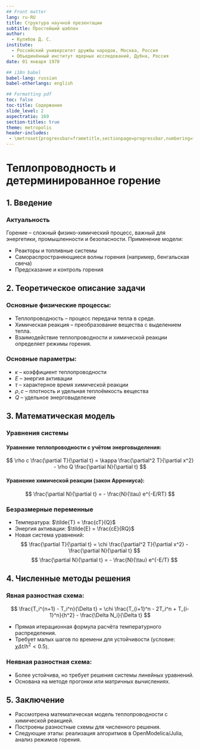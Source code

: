 ```yaml
---
## Front matter
lang: ru-RU
title: Структура научной презентации
subtitle: Простейший шаблон
author:
  - Кулябов Д. С.
institute:
  - Российский университет дружбы народов, Москва, Россия
  - Объединённый институт ядерных исследований, Дубна, Россия
date: 01 января 1970

## i18n babel
babel-lang: russian
babel-otherlangs: english

## Formatting pdf
toc: false
toc-title: Содержание
slide_level: 2
aspectratio: 169
section-titles: true
theme: metropolis
header-includes:
 - \metroset{progressbar=frametitle,sectionpage=progressbar,numbering=fraction}
---
```


# Теплопроводность и детерминированное горение

## 1. Введение

### Актуальность
Горение – сложный физико-химический процесс, важный для энергетики, промышленности и безопасности. 
Применение модели:
- Реакторы и топливные системы
- Самораспространяющиеся волны горения (например, бенгальская свеча)
- Предсказание и контроль горения

## 2. Теоретическое описание задачи

### Основные физические процессы:
- Теплопроводность – процесс передачи тепла в среде.
- Химическая реакция – преобразование вещества с выделением тепла.
- Взаимодействие теплопроводности и химической реакции определяет режимы горения.

### Основные параметры:
- $\kappa$ – коэффициент теплопроводности
- $E$ – энергия активации
- $\tau$ – характерное время химической реакции
- $\rho, c$ – плотность и удельная теплоёмкость вещества
- $Q$ – удельное энерговыделение

## 3. Математическая модель

### Уравнения системы
#### Уравнение теплопроводности с учётом энерговыделения:
$$
\rho c \frac{\partial T}{\partial t} = \kappa \frac{\partial^2 T}{\partial x^2} - \rho Q \frac{\partial N}{\partial t}
$$

#### Уравнение химической реакции (закон Аррениуса):
$$
\frac{\partial N}{\partial t} = - \frac{N}{\tau} e^{-E/RT}
$$

### Безразмерные переменные
- Температура: $\tilde{T} = \frac{cT}{Q}$
- Энергия активации: $\tilde{E} = \frac{cE}{RQ}$
- Новая система уравнений:
$$
\frac{\partial T}{\partial t} = \chi \frac{\partial^2 T}{\partial x^2} - \frac{\partial N}{\partial t}
$$
$$
\frac{\partial N}{\partial t} = - \frac{N}{\tau} e^{-E/T}
$$

## 4. Численные методы решения

### Явная разностная схема:
$$
\frac{T_i^{n+1} - T_i^n}{\Delta t} = \chi \frac{T_{i+1}^n - 2T_i^n + T_{i-1}^n}{h^2} - \frac{\Delta N_i}{\Delta t}
$$

- Прямая итерационная формула расчёта температурного распределения.
- Требует малых шагов по времени для устойчивости (условие: $\chi \Delta t / h^2 < 0.5$).

### Неявная разностная схема:
- Более устойчива, но требует решения системы линейных уравнений.
- Основана на методе прогонки или матричных вычислениях.

## 5. Заключение

- Рассмотрена математическая модель теплопроводности с химической реакцией.
- Построены разностные схемы для численного решения.
- Следующие этапы: реализация алгоритмов в OpenModelica/Julia, анализ режимов горения.
